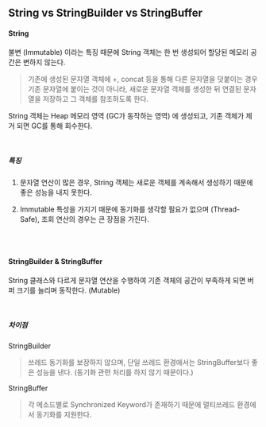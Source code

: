 ## String vs StringBuilder vs StringBuffer

#### String
불변 (Immutable) 이라는 특징 때문에 String 객체는 한 번 생성되어 할당된 메모리 공간은 변하지 않는다.

> 기존에 생성된 문자열 객체에 +, concat 등을 통해 다른 문자열을 덧붙이는 경우  
> 기존 문자열에 붙이는 것이 아니라, 새로운 문자열 객체를 생성한 뒤 연결된 문자열을 저장하고 그 객체를 참조하도록 한다.

String 객체는 Heap 메모리 영역 (GC가 동작하는 영역) 에 생성되고, 기존 객체가 제거 되면 GC를 통해 회수한다.

<br />

##### 특징
1. 문자열 연산이 많은 경우, String 객체는 새로운 객체를 계속해서 생성하기 때문에 좋은 성능을 내지 못한다.  

2. Immutable 특성을 가지기 때문에 동기화를 생각할 필요가 없으며 (Thread-Safe), 조회 연산의 경우는 큰 장점을 가진다.

<br />
<br />

#### StringBuilder & StringBuffer
String 클래스와 다르게 문자열 연산을 수행하여 기존 객체의 공간이 부족하게 되면 버퍼 크기를 늘리며 동작한다. (Mutable)

<br />

##### 차이점

StringBuilder
> 쓰레드 동기화를 보장하지 않으며, 단일 쓰레드 환경에서는 StringBuffer보다 좋은 성능을 낸다. (동기화 관련 처리를 하지 않기 때문이다.)

StringBuffer
> 각 메소드별로 Synchronized Keyword가 존재하기 때문에 멀티쓰레드 환경에서 동기화를 지원한다.

